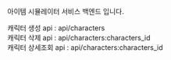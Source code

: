  아이템 시뮬레이터 서비스 백엔드 입니다.

 캐릭터 생성 api : api/characters      
 캐릭터 삭제 api : api/characters:characters_id    
 캐릭터 상세조회 api : api/characters:characters_id
